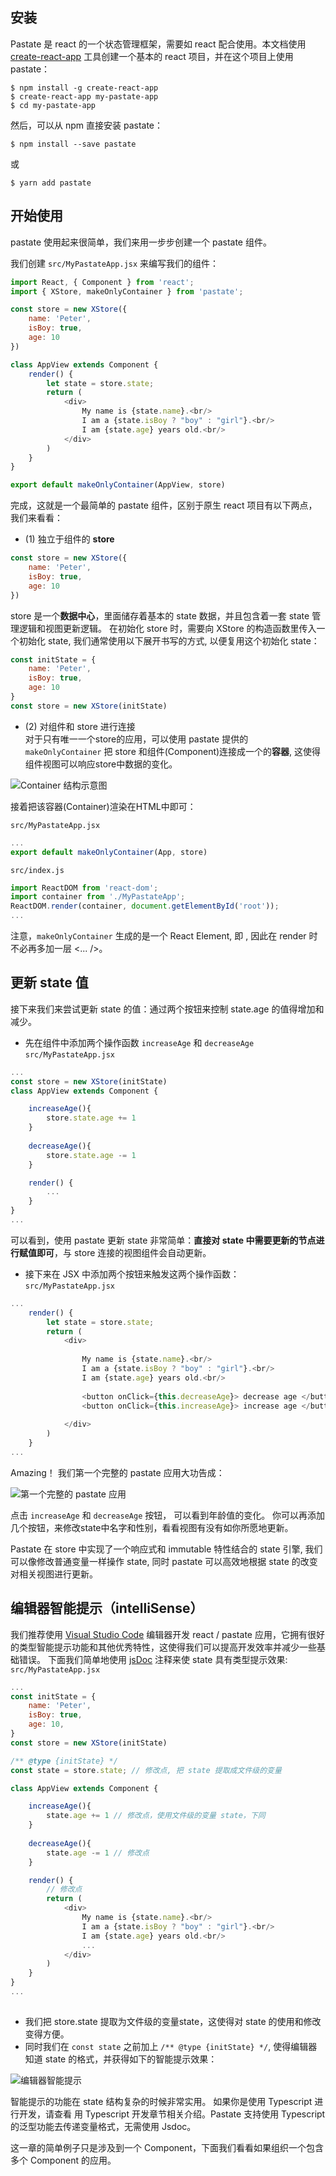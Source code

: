 ## 安装
Pastate 是 react 的一个状态管理框架，需要如 react 配合使用。本文档使用 [create-react-app](https://github.com/facebook/create-react-app) 工具创建一个基本的 react 项目，并在这个项目上使用 pastate：  
```
$ npm install -g create-react-app
$ create-react-app my-pastate-app
$ cd my-pastate-app
```  

然后，可以从 npm 直接安装 pastate：
```
$ npm install --save pastate
```
或
```
$ yarn add pastate
```

## 开始使用
pastate 使用起来很简单，我们来用一步步创建一个 pastate 组件。  

我们创建 `src/MyPastateApp.jsx` 来编写我们的组件：

```javascript
import React, { Component } from 'react';
import { XStore, makeOnlyContainer } from 'pastate';

const store = new XStore({
    name: 'Peter',
    isBoy: true,
    age: 10
})

class AppView extends Component {
    render() {
        let state = store.state;
        return (
            <div>
                My name is {state.name}.<br/>
                I am a {state.isBoy ? "boy" : "girl"}.<br/>
                I am {state.age} years old.<br/>
            </div>
        )
    }
}

export default makeOnlyContainer(AppView, store)
```
完成，这就是一个最简单的 pastate 组件，区别于原生 react 项目有以下两点，我们来看看：
- (1) 独立于组件的 **store**
```javascript
const store = new XStore({
    name: 'Peter',
    isBoy: true,
    age: 10
})
```
store 是一个**数据中心**，里面储存着基本的 state 数据，并且包含着一套 state 管理逻辑和视图更新逻辑。
在初始化 store 时，需要向 XStore 的构造函数里传入一个初始化 state, 我们通常使用以下展开书写的方式, 以便复用这个初始化 state：
```javascript
const initState = {
    name: 'Peter',
    isBoy: true,
    age: 10
}
const store = new XStore(initState)
```
- (2) 对组件和 store 进行连接  
对于只有唯一一个store的应用，可以使用 pastate 提供的 `makeOnlyContainer` 把 store 和组件(Component)连接成一个的**容器**, 这使得组件视图可以响应store中数据的变化。  

![ Container 结构示意图](http://upload-images.jianshu.io/upload_images/1234637-2351f64be120cfb9.png?imageMogr2/auto-orient/strip%7CimageView2/2/w/1240)  

接着把该容器(Container)渲染在HTML中即可：  

`src/MyPastateApp.jsx`
```javascript
...
export default makeOnlyContainer(App, store)
```

`src/index.js`
```javascript
import ReactDOM from 'react-dom';
import container from './MyPastateApp';
ReactDOM.render(container, document.getElementById('root'));
...
```
注意，`makeOnlyContainer` 生成的是一个 React Element, 即 <Xxx />, 因此在 render 时不必再多加一层 <... />。

## 更新 state 值
接下来我们来尝试更新 state 的值：通过两个按钮来控制 state.age 的值得增加和减少。
- 先在组件中添加两个操作函数 `increaseAge` 和 `decreaseAge`
`src/MyPastateApp.jsx`
```javascript
...
const store = new XStore(initState)
class AppView extends Component {

    increaseAge(){
        store.state.age += 1
    }
    
    decreaseAge(){
        store.state.age -= 1
    }

    render() {
        ...
    }
}
...
```
可以看到，使用 pastate 更新 state 非常简单：**直接对 state 中需要更新的节点进行赋值即可**，与 store 连接的视图组件会自动更新。

- 接下来在 JSX 中添加两个按钮来触发这两个操作函数：  
`src/MyPastateApp.jsx`
```javascript
...
    render() {
        let state = store.state;
        return (
            <div>
            
                My name is {state.name}.<br/>
                I am a {state.isBoy ? "boy" : "girl"}.<br/>
                I am {state.age} years old.<br/>
                
                <button onClick={this.decreaseAge}> decrease age </button> 
                <button onClick={this.increaseAge}> increase age </button> 
                
            </div>
        )
    }
...
```
Amazing！ 我们第一个完整的 pastate 应用大功告成：   

![第一个完整的 pastate 应用](http://upload-images.jianshu.io/upload_images/1234637-11e35381c42e9429.png?imageMogr2/auto-orient/strip%7CimageView2/2/w/1240)  

点击 `increaseAge` 和 `decreaseAge` 按钮， 可以看到年龄值的变化。
你可以再添加几个按钮，来修改state中名字和性别，看看视图有没有如你所愿地更新。

Pastate 在 store 中实现了一个响应式和 immutable 特性结合的 state 引擎, 我们可以像修改普通变量一样操作 state, 同时 pastate 可以高效地根据 state 的改变对相关视图进行更新。

## 编辑器智能提示（intelliSense）
我们推荐使用 [Visual Studio Code](https://code.visualstudio.com/) 编辑器开发 react / pastate 应用，它拥有很好的类型智能提示功能和其他优秀特性，这使得我们可以提高开发效率并减少一些基础错误。
下面我们简单地使用 [jsDoc](http://usejsdoc.org/) 注释来使 state 具有类型提示效果:
`src/MyPastateApp.jsx`
```javascript
...
const initState = {
    name: 'Peter',
    isBoy: true,
    age: 10,
}
const store = new XStore(initState)

/** @type {initState} */
const state = store.state; // 修改点, 把 state 提取成文件级的变量

class AppView extends Component {

    increaseAge(){
        state.age += 1 // 修改点，使用文件级的变量 state，下同
    }
    
    decreaseAge(){
        state.age -= 1 // 修改点
    }

    render() {
        // 修改点
        return (
            <div>
                My name is {state.name}.<br/> 
                I am a {state.isBoy ? "boy" : "girl"}.<br/>
                I am {state.age} years old.<br/>
                ... 
            </div>
        )
    }
}
...
    
```
- 我们把 store.state 提取为文件级的变量state，这使得对 state 的使用和修改变得方便。
- 同时我们在 `const state` 之前加上 `/** @type {initState} */`, 使得编辑器知道 state 的格式，并获得如下的智能提示效果：  

![编辑器智能提示](http://upload-images.jianshu.io/upload_images/1234637-9d2c38cf9d9995f4.png?imageMogr2/auto-orient/strip%7CimageView2/2/w/1240)  

智能提示的功能在 state 结构复杂的时候非常实用。
如果你是使用 Typescript 进行开发，请查看 用 Typescript 开发章节相关介绍。Pastate 支持使用
 Typescript 的泛型功能去传递变量格式，无需使用 Jsdoc。


这一章的简单例子只是涉及到一个 Component，下面我们看看如果组织一个包含多个 Component 的应用。
